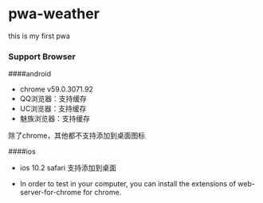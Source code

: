 # pwa-weather
this is my first pwa

### Support Browser

####android

* chrome v59.0.3071.92
* QQ浏览器：支持缓存
* UC浏览器：支持缓存
* 魅族浏览器：支持缓存

除了chrome，其他都不支持添加到桌面图标

####ios 
* ios 10.2   safari 支持添加到桌面

* In order to test in your computer, you can install the extensions of web-server-for-chrome for chrome.
 

